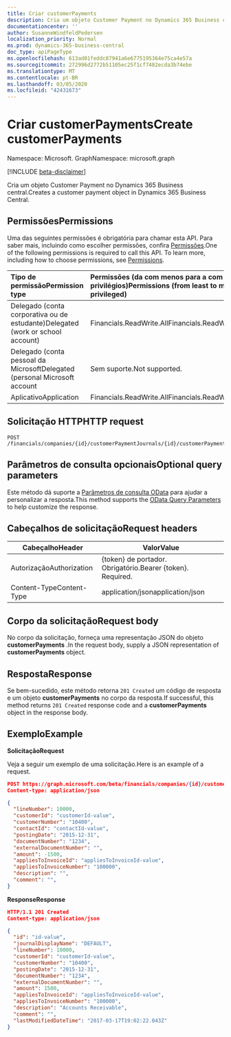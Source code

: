 ```yaml
---
title: Criar customerPayments
description: Cria um objeto Customer Payment no Dynamics 365 Business central.
documentationcenter: ''
author: SusanneWindfeldPedersen
localization_priority: Normal
ms.prod: dynamics-365-business-central
doc_type: apiPageType
ms.openlocfilehash: 613ad01feddc87941a6e6775195364e75ca4e57a
ms.sourcegitcommit: 272996d2772b51105ec25f1cf7482ecda3b74ebe
ms.translationtype: MT
ms.contentlocale: pt-BR
ms.lasthandoff: 03/05/2020
ms.locfileid: "42431673"
---
```

# <a name="create-customerpayments"></a><span data-ttu-id="12f2b-103">Criar customerPayments</span><span class="sxs-lookup"><span data-stu-id="12f2b-103">Create customerPayments</span></span>

<span data-ttu-id="12f2b-104">Namespace: Microsoft. Graph</span><span class="sxs-lookup"><span data-stu-id="12f2b-104">Namespace: microsoft.graph</span></span>

[!INCLUDE [beta-disclaimer](../../includes/beta-disclaimer.md)]

<span data-ttu-id="12f2b-105">Cria um objeto Customer Payment no Dynamics 365 Business central.</span><span class="sxs-lookup"><span data-stu-id="12f2b-105">Creates a customer payment object in Dynamics 365 Business Central.</span></span>

## <a name="permissions"></a><span data-ttu-id="12f2b-106">Permissões</span><span class="sxs-lookup"><span data-stu-id="12f2b-106">Permissions</span></span>
<span data-ttu-id="12f2b-p101">Uma das seguintes permissões é obrigatória para chamar esta API. Para saber mais, incluindo como escolher permissões, confira [Permissões](/graph/permissions-reference).</span><span class="sxs-lookup"><span data-stu-id="12f2b-p101">One of the following permissions is required to call this API. To learn more, including how to choose permissions, see [Permissions](/graph/permissions-reference).</span></span>

|<span data-ttu-id="12f2b-109">Tipo de permissão</span><span class="sxs-lookup"><span data-stu-id="12f2b-109">Permission type</span></span> |<span data-ttu-id="12f2b-110">Permissões (da com menos para a com mais privilégios)</span><span class="sxs-lookup"><span data-stu-id="12f2b-110">Permissions (from least to most privileged)</span></span>|
|:---------------|:------------------------------------------|
|<span data-ttu-id="12f2b-111">Delegado (conta corporativa ou de estudante)</span><span class="sxs-lookup"><span data-stu-id="12f2b-111">Delegated (work or school account)</span></span>|<span data-ttu-id="12f2b-112">Financials.ReadWrite.All</span><span class="sxs-lookup"><span data-stu-id="12f2b-112">Financials.ReadWrite.All</span></span> |
|<span data-ttu-id="12f2b-113">Delegado (conta pessoal da Microsoft</span><span class="sxs-lookup"><span data-stu-id="12f2b-113">Delegated (personal Microsoft account</span></span>|<span data-ttu-id="12f2b-114">Sem suporte.</span><span class="sxs-lookup"><span data-stu-id="12f2b-114">Not supported.</span></span>|
|<span data-ttu-id="12f2b-115">Aplicativo</span><span class="sxs-lookup"><span data-stu-id="12f2b-115">Application</span></span>|<span data-ttu-id="12f2b-116">Financials.ReadWrite.All</span><span class="sxs-lookup"><span data-stu-id="12f2b-116">Financials.ReadWrite.All</span></span>|

## <a name="http-request"></a><span data-ttu-id="12f2b-117">Solicitação HTTP</span><span class="sxs-lookup"><span data-stu-id="12f2b-117">HTTP request</span></span>
```
POST /financials/companies/{id}/customerPaymentJournals/{id}/customerPayments/{id}
```

## <a name="optional-query-parameters"></a><span data-ttu-id="12f2b-118">Parâmetros de consulta opcionais</span><span class="sxs-lookup"><span data-stu-id="12f2b-118">Optional query parameters</span></span>
<span data-ttu-id="12f2b-119">Este método dá suporte a [Parâmetros de consulta OData](/graph/query-parameters) para ajudar a personalizar a resposta.</span><span class="sxs-lookup"><span data-stu-id="12f2b-119">This method supports the [OData Query Parameters](/graph/query-parameters) to help customize the response.</span></span>

## <a name="request-headers"></a><span data-ttu-id="12f2b-120">Cabeçalhos de solicitação</span><span class="sxs-lookup"><span data-stu-id="12f2b-120">Request headers</span></span>
|<span data-ttu-id="12f2b-121">Cabeçalho</span><span class="sxs-lookup"><span data-stu-id="12f2b-121">Header</span></span>        |<span data-ttu-id="12f2b-122">Valor</span><span class="sxs-lookup"><span data-stu-id="12f2b-122">Value</span></span>                    |
|--------------|-------------------------|
|<span data-ttu-id="12f2b-123">Autorização</span><span class="sxs-lookup"><span data-stu-id="12f2b-123">Authorization</span></span> |<span data-ttu-id="12f2b-p102">{token} de portador. Obrigatório.</span><span class="sxs-lookup"><span data-stu-id="12f2b-p102">Bearer {token}. Required.</span></span>|
|<span data-ttu-id="12f2b-126">Content-Type</span><span class="sxs-lookup"><span data-stu-id="12f2b-126">Content-Type</span></span>  |<span data-ttu-id="12f2b-127">application/json</span><span class="sxs-lookup"><span data-stu-id="12f2b-127">application/json</span></span>         |

## <a name="request-body"></a><span data-ttu-id="12f2b-128">Corpo da solicitação</span><span class="sxs-lookup"><span data-stu-id="12f2b-128">Request body</span></span>
<span data-ttu-id="12f2b-129">No corpo da solicitação, forneça uma representação JSON do objeto **customerPayments** .</span><span class="sxs-lookup"><span data-stu-id="12f2b-129">In the request body, supply a JSON representation of **customerPayments** object.</span></span>

## <a name="response"></a><span data-ttu-id="12f2b-130">Resposta</span><span class="sxs-lookup"><span data-stu-id="12f2b-130">Response</span></span>
<span data-ttu-id="12f2b-131">Se bem-sucedido, este método retorna ```201 Created``` um código de resposta e um objeto **customerPayments** no corpo da resposta.</span><span class="sxs-lookup"><span data-stu-id="12f2b-131">If successful, this method returns ```201 Created``` response code and a **customerPayments** object in the response body.</span></span>

## <a name="example"></a><span data-ttu-id="12f2b-132">Exemplo</span><span class="sxs-lookup"><span data-stu-id="12f2b-132">Example</span></span>

<span data-ttu-id="12f2b-133">**Solicitação**</span><span class="sxs-lookup"><span data-stu-id="12f2b-133">**Request**</span></span>

<span data-ttu-id="12f2b-134">Veja a seguir um exemplo de uma solicitação.</span><span class="sxs-lookup"><span data-stu-id="12f2b-134">Here is an example of a request.</span></span>

```json
POST https://graph.microsoft.com/beta/financials/companies/{id}/customerPaymentJournal/{id}/customerPayments
Content-type: application/json

{
  "lineNumber": 10000,
  "customerId": "customerId-value",
  "customerNumber": "10400",
  "contactId": "contactId-value",
  "postingDate": "2015-12-31",
  "documentNumber": "1234",
  "externalDocumentNumber": "",
  "amount": -1500,
  "appliesToInvoiceId": "appliesToInvoiceId-value",
  "appliesToInvoiceNumber": "100000",
  "description": "",
  "comment": "",
}
```
<span data-ttu-id="12f2b-135">**Response**</span><span class="sxs-lookup"><span data-stu-id="12f2b-135">**Response**</span></span>

```json
HTTP/1.1 201 Created
Content-type: application/json

{
  "id": "id-value",
  "journalDisplayName": "DEFAULT",
  "lineNumber": 10000,
  "customerId": "customerId-value",
  "customerNumber": "10400",
  "postingDate": "2015-12-31",
  "documentNumber": "1234",
  "externalDocumentNumber": "",
  "amount": 1500,
  "appliesToInvoiceId": "appliesToInvoiceId-value",
  "appliesToInvoiceNumber": "100000",
  "description": "Accounts Receivable",
  "comment": "",
  "lastModifiedDateTime": "2017-03-17T19:02:22.043Z"
}
```

